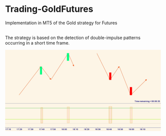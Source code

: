 # Trading-GoldFutures
Implementation in MT5 of the Gold strategy for Futures

<br/>
The strategy is based on the detection of double-impulse patterns occurring in a short time frame.

![Alt text](strategy.png?raw=true "Gold strategy")
